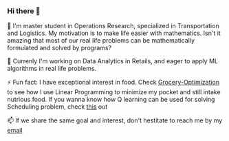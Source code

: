 ### Hi there 👋

🔭 I'm master student in Operations Research, specialized in Transportation and Logistics. My motivation is to make life easier with mathematics. Isn't it amazing that most of our real life problems can be mathematically formulated and solved by programs? 

🌱 Currenly I'm working on Data Analytics in Retails, and eager to apply ML algorithms in real life problems. 

⚡ Fun fact: I have exceptional interest in food. Check [Grocery-Optimization](https://github.com/thuynga2706/Grocery-Optimization) to see how I use Linear Programming to minimize my pocket and still intake nutrious food. If you wanna know how Q learning can be used for solving Scheduling problem, check [this](https://github.com/thuynga2706/Q-learning-for-Permutation-Flow-shop-Scheduling) out

📫 If we share the same goal and interest, don't hestitate to reach me by my [email](mailto:thuynga2706@gmail.com)



<!--
**thuynga2706/thuynga2706** is a ✨ _special_ ✨ repository because its `README.md` (this file) appears on your GitHub profile.

Here are some ideas to get you started:

-  I’m currently working on ...
- 🌱 I’m currently learning ...
- 👯 I’m looking to collaborate on ...
- 🤔 I’m looking for help with ...
- 💬 Ask me about ...
- 📫 How to reach me: ...
- 😄 Pronouns: ...
- ⚡ Fun fact: ...
-->
